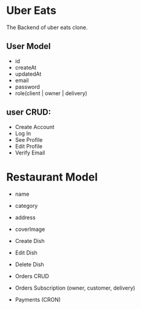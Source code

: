 # Uber Eats

The Backend of uber eats clone.

## User Model

- id
- createAt
- updatedAt
- email
- password
- role(client | owner | delivery)

## user CRUD:

- Create Account
- Log In
- See Profile
- Edit Profile
- Verify Email

# Restaurant Model
- name
- category
- address
- coverImage

- Create Dish
- Edit Dish
- Delete Dish

- Orders CRUD
- Orders Subscription (owner, customer, delivery)

- Payments (CRON)
